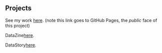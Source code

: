 ## Projects


See my work [here](). (note this link goes to GitHub Pages, the *public* face of this project)



DataZine[here](https://shenshenl.github.io/cdv-student/projects/datazineTemplate/cover.html).

DataStory[here](https://shenshenl.github.io/cdv-student/projects/Datastory/story/cover.html).
